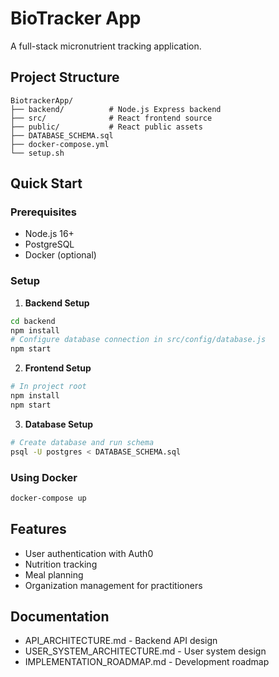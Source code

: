 # BioTracker App

A full-stack micronutrient tracking application.

## Project Structure

```
BiotrackerApp/
├── backend/          # Node.js Express backend
├── src/              # React frontend source
├── public/           # React public assets
├── DATABASE_SCHEMA.sql
├── docker-compose.yml
└── setup.sh
```

## Quick Start

### Prerequisites
- Node.js 16+
- PostgreSQL
- Docker (optional)

### Setup

1. **Backend Setup**
```bash
cd backend
npm install
# Configure database connection in src/config/database.js
npm start
```

2. **Frontend Setup**
```bash
# In project root
npm install
npm start
```

3. **Database Setup**
```bash
# Create database and run schema
psql -U postgres < DATABASE_SCHEMA.sql
```

### Using Docker
```bash
docker-compose up
```

## Features
- User authentication with Auth0
- Nutrition tracking
- Meal planning
- Organization management for practitioners

## Documentation
- API_ARCHITECTURE.md - Backend API design
- USER_SYSTEM_ARCHITECTURE.md - User system design
- IMPLEMENTATION_ROADMAP.md - Development roadmap